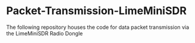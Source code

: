 # Packet-Transmission-LimeMiniSDR
The following repository houses the code for data packet transmission via the LimeMiniSDR Radio Dongle
